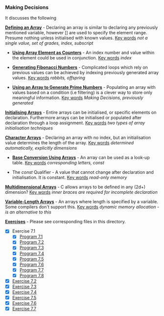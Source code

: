 ### Making Decisions

It discusses the following

<u>**Defining an Array**</u> - Declaring an array is similar to declaring any previously mentioned variable, however [] are used to specify the element range. Presume nothing unless initialised with known values. <u>Key words</u> *not a single value, set of grades, index, subscript*

* <u>**Using Array Element as Counters**</u> - An index number and value within the element could be used in conjunction. <u>Key words</u> *index*

* <u>**Generating Fibonacci Numbers**</u> - Complicated loops which rely on previous values can be achieved by indexing previously generated array values. <u>Key words</u> *rabbits, offspring*

* <u>**Using an Array to Generate Prime Numbers**</u> - Populating an array with values based on a condition (i.e filtering) is a clever way to store only meaningful information. <u>Key words</u> *Making Decisions, previously generated*

<u>**Initialising Arrays**</u> - Entire arrays can be initialised, or specific elements on declaration. Furthermore arrays can be initialised or populated after declaration through a loop assignment. <u>Key words</u> *two types of array initialisation techniques*

<u>**Character Arrays**</u> -  Declaring an array with no index, but an initialisation value determines the length of the array. <u>Key words</u> *determined automatically, explicitly dimensions* 

* <u>**Base Conversion Using Arrays**</u> - An array can be used as a look-up table. <u>Key words</u> *corresponding letters, const*

* The *const* Qualifier - A value that cannot change after declaration and initialisation. It is constant. <u>Key words</u> *read-only memory*

<u>**Multidimensional Arrays**</u> - C allows arrays to be defined in any (2d+) dimension? <u>Key words</u> *inner braces are required for incomplete declaration*

<u>**Variable-Length Arrays**</u> - An arrays where length is specified by a variable. Some compilers don't support this. <u>Key words</u> *dynamic memory allocation - is an alternative to this*

**<u>Exercises</u>** - Please see corresponding files in this directory.

- [x] Exercise 7.1
    - [x] [Program 7.1](Exercise_7.1/Program_7.1.c)
    - [x] [Program 7.2](Exercise_7.1/Program_7.2.c)
    - [x] [Program 7.3](Exercise_7.1/Program_7.3.c)
    - [x] [Program 7.4](Exercise_7.1/Program_7.4.c)
    - [x] [Program 7.5](Exercise_7.1/Program_7.5.c)
    - [x] [Program 7.6](Exercise_7.1/Program_7.6.c)
    - [x] [Program 7.7](Exercise_7.1/Program_7.7.c)
    - [x] [Program 7.8](Exercise_7.1/Program_7.8.c)
- [x] [Exercise 7.2](Exercise_7.2.c)
- [x] [Exercise 7.3](Exercise_7.3.c)
- [x] [Exercise 7.4](Exercise_7.4.c)
- [x] [Exercise 7.5](Exercise_7.5.c)
- [x] [Exercise 7.6](Exercise_7.6.c)
- [x] [Exercise 7.7](Exercise_7.7.c)
